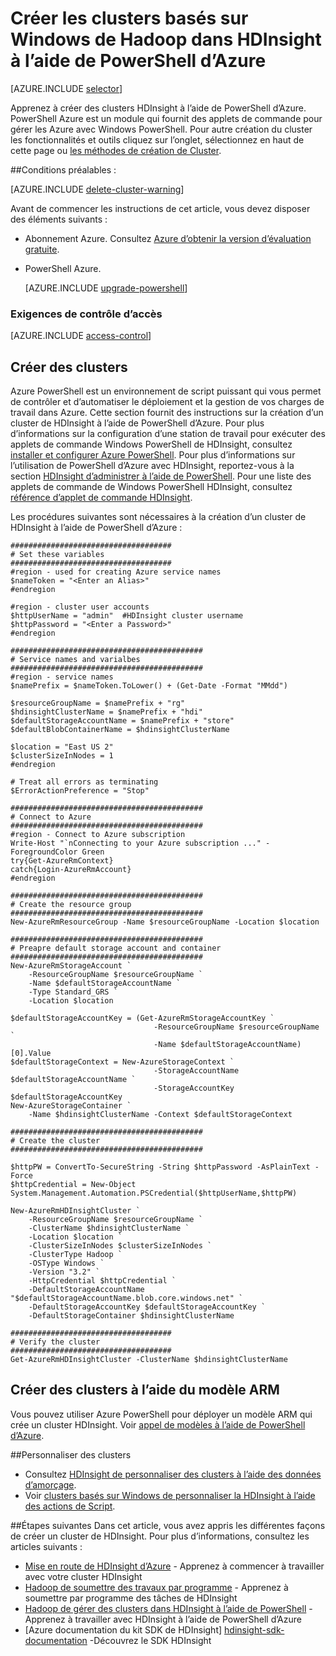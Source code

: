 <properties
   pageTitle="Créer les clusters basés sur Windows de Hadoop dans HDInsight à l’aide de PowerShell d’Azure | Microsoft Azure"
    description="Apprenez à créer des clusters pour Azure HDInsight à l’aide de PowerShell d’Azure."
   services="hdinsight"
   documentationCenter=""
   tags="azure-portal"
   authors="mumian"
   manager="jhubbard"
   editor="cgronlun"/>

<tags
   ms.service="hdinsight"
   ms.devlang="na"
   ms.topic="article"
   ms.tgt_pltfrm="na"
   ms.workload="big-data"
   ms.date="08/10/2016"
   ms.author="jgao"/>

# <a name="create-windows-based-hadoop-clusters-in-hdinsight-using-azure-powershell"></a>Créer les clusters basés sur Windows de Hadoop dans HDInsight à l’aide de PowerShell d’Azure

[AZURE.INCLUDE [selector](../../includes/hdinsight-selector-create-clusters.md)]

Apprenez à créer des clusters HDInsight à l’aide de PowerShell d’Azure. PowerShell Azure est un module qui fournit des applets de commande pour gérer les Azure avec Windows PowerShell. Pour autre création du cluster les fonctionnalités et outils cliquez sur l’onglet, sélectionnez en haut de cette page ou [les méthodes de création de Cluster](hdinsight-provision-clusters.md#cluster-creation-methods).


##<a name="prerequisites"></a>Conditions préalables :

[AZURE.INCLUDE [delete-cluster-warning](../../includes/hdinsight-delete-cluster-warning.md)]

Avant de commencer les instructions de cet article, vous devez disposer des éléments suivants :

- Abonnement Azure. Consultez [Azure d’obtenir la version d’évaluation gratuite](https://azure.microsoft.com/documentation/videos/get-azure-free-trial-for-testing-hadoop-in-hdinsight/).
- PowerShell Azure.

    [AZURE.INCLUDE [upgrade-powershell](../../includes/hdinsight-use-latest-powershell.md)]

### <a name="access-control-requirements"></a>Exigences de contrôle d’accès

[AZURE.INCLUDE [access-control](../../includes/hdinsight-access-control-requirements.md)]

## <a name="create-clusters"></a>Créer des clusters
Azure PowerShell est un environnement de script puissant qui vous permet de contrôler et d’automatiser le déploiement et la gestion de vos charges de travail dans Azure. Cette section fournit des instructions sur la création d’un cluster de HDInsight à l’aide de PowerShell d’Azure. Pour plus d’informations sur la configuration d’une station de travail pour exécuter des applets de commande Windows PowerShell de HDInsight, consultez [installer et configurer Azure PowerShell](../powershell-install-configure.md). Pour plus d’informations sur l’utilisation de PowerShell d’Azure avec HDInsight, reportez-vous à la section [HDInsight d’administrer à l’aide de PowerShell](hdinsight-administer-use-powershell.md). Pour une liste des applets de commande de Windows PowerShell HDInsight, consultez [référence d’applet de commande HDInsight](https://msdn.microsoft.com/library/azure/dn858087.aspx).


Les procédures suivantes sont nécessaires à la création d’un cluster de HDInsight à l’aide de PowerShell d’Azure :

    ####################################
    # Set these variables
    ####################################
    #region - used for creating Azure service names
    $nameToken = "<Enter an Alias>" 
    #endregion

    #region - cluster user accounts
    $httpUserName = "admin"  #HDInsight cluster username
    $httpPassword = "<Enter a Password>"
    #endregion

    ###########################################
    # Service names and varialbes
    ###########################################
    #region - service names
    $namePrefix = $nameToken.ToLower() + (Get-Date -Format "MMdd")

    $resourceGroupName = $namePrefix + "rg"
    $hdinsightClusterName = $namePrefix + "hdi"
    $defaultStorageAccountName = $namePrefix + "store"
    $defaultBlobContainerName = $hdinsightClusterName

    $location = "East US 2"
    $clusterSizeInNodes = 1
    #endregion

    # Treat all errors as terminating
    $ErrorActionPreference = "Stop"

    ###########################################
    # Connect to Azure
    ###########################################
    #region - Connect to Azure subscription
    Write-Host "`nConnecting to your Azure subscription ..." -ForegroundColor Green
    try{Get-AzureRmContext}
    catch{Login-AzureRmAccount}
    #endregion

    ###########################################
    # Create the resource group
    ###########################################
    New-AzureRmResourceGroup -Name $resourceGroupName -Location $location

    ###########################################
    # Preapre default storage account and container
    ###########################################
    New-AzureRmStorageAccount `
        -ResourceGroupName $resourceGroupName `
        -Name $defaultStorageAccountName `
        -Type Standard_GRS `
        -Location $location

    $defaultStorageAccountKey = (Get-AzureRmStorageAccountKey `
                                    -ResourceGroupName $resourceGroupName `
                                    -Name $defaultStorageAccountName)[0].Value
    $defaultStorageContext = New-AzureStorageContext `
                                    -StorageAccountName $defaultStorageAccountName `
                                    -StorageAccountKey $defaultStorageAccountKey
    New-AzureStorageContainer `
        -Name $hdinsightClusterName -Context $defaultStorageContext 

    ###########################################
    # Create the cluster
    ###########################################

    $httpPW = ConvertTo-SecureString -String $httpPassword -AsPlainText -Force
    $httpCredential = New-Object System.Management.Automation.PSCredential($httpUserName,$httpPW)

    New-AzureRmHDInsightCluster `
        -ResourceGroupName $resourceGroupName `
        -ClusterName $hdinsightClusterName `
        -Location $location `
        -ClusterSizeInNodes $clusterSizeInNodes `
        -ClusterType Hadoop `
        -OSType Windows `
        -Version "3.2" `
        -HttpCredential $httpCredential `
        -DefaultStorageAccountName "$defaultStorageAccountName.blob.core.windows.net" `
        -DefaultStorageAccountKey $defaultStorageAccountKey `
        -DefaultStorageContainer $hdinsightClusterName 

    ####################################
    # Verify the cluster
    ####################################
    Get-AzureRmHDInsightCluster -ClusterName $hdinsightClusterName 

## <a name="create-clusters-using-arm-template"></a>Créer des clusters à l’aide du modèle ARM

Vous pouvez utiliser Azure PowerShell pour déployer un modèle ARM qui crée un cluster HDInsight.  Voir [appel de modèles à l’aide de PowerShell d’Azure](hdinsight-hadoop-create-windows-clusters-arm-templates.md#call-templates-using-powershell).

##<a name="customize-clusters"></a>Personnaliser des clusters

- Consultez [HDInsight de personnaliser des clusters à l’aide des données d’amorçage](hdinsight-hadoop-customize-cluster-bootstrap.md#use-azure-powershell).
- Voir [clusters basés sur Windows de personnaliser la HDInsight à l’aide des actions de Script](hdinsight-hadoop-customize-cluster.md#call-scripts-using-azure-powershell).


##<a name="next-steps"></a>Étapes suivantes
Dans cet article, vous avez appris les différentes façons de créer un cluster de HDInsight. Pour plus d’informations, consultez les articles suivants :

* [Mise en route de HDInsight d’Azure](hdinsight-hadoop-linux-tutorial-get-started.md) - Apprenez à commencer à travailler avec votre cluster HDInsight
* [Hadoop de soumettre des travaux par programme](hdinsight-submit-hadoop-jobs-programmatically.md) - Apprenez à soumettre par programme des tâches de HDInsight
* [Hadoop de gérer des clusters dans HDInsight à l’aide de PowerShell](hdinsight-administer-use-powershell.md) - Apprenez à travailler avec HDInsight à l’aide de PowerShell d’Azure
* [Azure documentation du kit SDK de HDInsight]  [ hdinsight-sdk-documentation] -Découvrez le SDK HDInsight




[hdinsight-sdk-documentation]: http://msdn.microsoft.com/library/dn479185.aspx
[azure-preview-portal]: https://manage.windowsazure.com
[connectionmanager]: http://msdn.microsoft.com/library/mt146773(v=sql.120).aspx
[ssispack]: http://msdn.microsoft.com/library/mt146770(v=sql.120).aspx
[ssisclustercreate]: http://msdn.microsoft.com/library/mt146774(v=sql.120).aspx
[ssisclusterdelete]: http://msdn.microsoft.com/library/mt146778(v=sql.120).aspx
